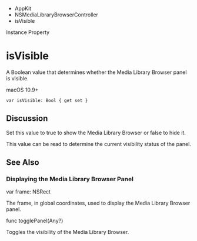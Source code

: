 

- AppKit
- NSMediaLibraryBrowserController
-  isVisible 

Instance Property

# isVisible

A Boolean value that determines whether the Media Library Browser panel is visible.

macOS 10.9+

``` source
var isVisible: Bool { get set }
```

## Discussion

Set this value to true to show the Media Library Browser or false to hide it.

This value can be read to determine the current visibility status of the panel.

## See Also

### Displaying the Media Library Browser Panel

var frame: NSRect

The frame, in global coordinates, used to display the Media Library Browser panel.

func togglePanel(Any?)

Toggles the visibility of the Media Library Browser.

